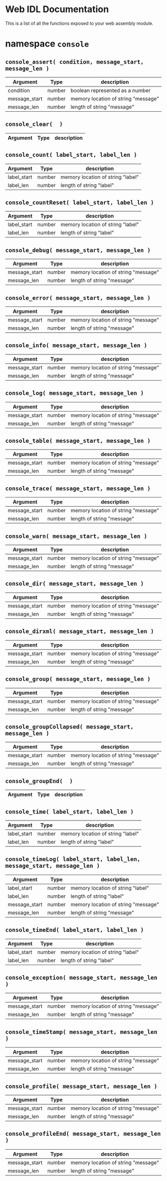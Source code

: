 
  # Web IDL Documentation
  This is a list of all the functions exposed to your web assembly module.

  # namespace `console`

## `console_assert( condition, message_start, message_len )`
Argument | Type | description
---------|------|-------------
condition | number | boolean represented as a number
message_start | number | memory location of string "message"
message_len | number | length of string "message"

## `console_clear(  )`
Argument | Type | description
---------|------|-------------


## `console_count( label_start, label_len )`
Argument | Type | description
---------|------|-------------
label_start | number | memory location of string "label"
label_len | number | length of string "label"

## `console_countReset( label_start, label_len )`
Argument | Type | description
---------|------|-------------
label_start | number | memory location of string "label"
label_len | number | length of string "label"

## `console_debug( message_start, message_len )`
Argument | Type | description
---------|------|-------------
message_start | number | memory location of string "message"
message_len | number | length of string "message"

## `console_error( message_start, message_len )`
Argument | Type | description
---------|------|-------------
message_start | number | memory location of string "message"
message_len | number | length of string "message"

## `console_info( message_start, message_len )`
Argument | Type | description
---------|------|-------------
message_start | number | memory location of string "message"
message_len | number | length of string "message"

## `console_log( message_start, message_len )`
Argument | Type | description
---------|------|-------------
message_start | number | memory location of string "message"
message_len | number | length of string "message"

## `console_table( message_start, message_len )`
Argument | Type | description
---------|------|-------------
message_start | number | memory location of string "message"
message_len | number | length of string "message"

## `console_trace( message_start, message_len )`
Argument | Type | description
---------|------|-------------
message_start | number | memory location of string "message"
message_len | number | length of string "message"

## `console_warn( message_start, message_len )`
Argument | Type | description
---------|------|-------------
message_start | number | memory location of string "message"
message_len | number | length of string "message"

## `console_dir( message_start, message_len )`
Argument | Type | description
---------|------|-------------
message_start | number | memory location of string "message"
message_len | number | length of string "message"

## `console_dirxml( message_start, message_len )`
Argument | Type | description
---------|------|-------------
message_start | number | memory location of string "message"
message_len | number | length of string "message"

## `console_group( message_start, message_len )`
Argument | Type | description
---------|------|-------------
message_start | number | memory location of string "message"
message_len | number | length of string "message"

## `console_groupCollapsed( message_start, message_len )`
Argument | Type | description
---------|------|-------------
message_start | number | memory location of string "message"
message_len | number | length of string "message"

## `console_groupEnd(  )`
Argument | Type | description
---------|------|-------------


## `console_time( label_start, label_len )`
Argument | Type | description
---------|------|-------------
label_start | number | memory location of string "label"
label_len | number | length of string "label"

## `console_timeLog( label_start, label_len, message_start, message_len )`
Argument | Type | description
---------|------|-------------
label_start | number | memory location of string "label"
label_len | number | length of string "label"
message_start | number | memory location of string "message"
message_len | number | length of string "message"

## `console_timeEnd( label_start, label_len )`
Argument | Type | description
---------|------|-------------
label_start | number | memory location of string "label"
label_len | number | length of string "label"

## `console_exception( message_start, message_len )`
Argument | Type | description
---------|------|-------------
message_start | number | memory location of string "message"
message_len | number | length of string "message"

## `console_timeStamp( message_start, message_len )`
Argument | Type | description
---------|------|-------------
message_start | number | memory location of string "message"
message_len | number | length of string "message"

## `console_profile( message_start, message_len )`
Argument | Type | description
---------|------|-------------
message_start | number | memory location of string "message"
message_len | number | length of string "message"

## `console_profileEnd( message_start, message_len )`
Argument | Type | description
---------|------|-------------
message_start | number | memory location of string "message"
message_len | number | length of string "message"
